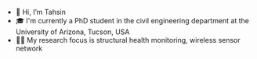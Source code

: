 - 👋 Hi, I’m Tahsin
- 🎓 I'm currently a PhD student in the civil engineering department at the University of Arizona, Tucson, USA
- 👩‍🔬 My research focus is structural health monitoring, wireless sensor network

<!---
tahsin-nishat/tahsin-nishat is a ✨ special ✨ repository because its `README.md` (this file) appears on your GitHub profile.
You can click the Preview link to take a look at your changes.
--->
